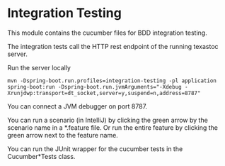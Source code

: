 # Integration Testing
This module contains the cucumber files for BDD integration testing.

The integration tests call the HTTP rest endpoint of the running texastoc server.

Run the server locally

`mvn -Dspring-boot.run.profiles=integration-testing -pl application spring-boot:run -Dspring-boot.run.jvmArguments="-Xdebug -Xrunjdwp:transport=dt_socket,server=y,suspend=n,address=8787"`

You can connect a JVM debugger on port 8787.

You can run a scenario (in IntelliJ) by clicking the green arrow by the scenario name
in a *.feature file. Or run the entire feature by clicking the green arrow next
to the feature name.

You can run the JUnit wrapper for the cucumber tests in the Cucumber*Tests class.
